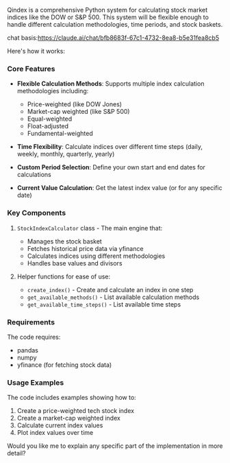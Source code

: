 Qindex is a comprehensive Python system for calculating stock market indices like the DOW or S&P 500. This system will be flexible enough to handle different calculation methodologies, time periods, and stock baskets.

chat basis:https://claude.ai/chat/bfb8683f-67c1-4732-8ea8-b5e31fea8cb5

Here's how it works:

### Core Features

- **Flexible Calculation Methods**: Supports multiple index calculation methodologies including:
  - Price-weighted (like DOW Jones)
  - Market-cap weighted (like S&P 500)
  - Equal-weighted
  - Float-adjusted
  - Fundamental-weighted

- **Time Flexibility**: Calculate indices over different time steps (daily, weekly, monthly, quarterly, yearly)

- **Custom Period Selection**: Define your own start and end dates for calculations

- **Current Value Calculation**: Get the latest index value (or for any specific date)

### Key Components

1. `StockIndexCalculator` class - The main engine that:
   - Manages the stock basket 
   - Fetches historical price data via yfinance
   - Calculates indices using different methodologies
   - Handles base values and divisors

2. Helper functions for ease of use:
   - `create_index()` - Create and calculate an index in one step
   - `get_available_methods()` - List available calculation methods
   - `get_available_time_steps()` - List available time steps

### Requirements

The code requires:
- pandas
- numpy
- yfinance (for fetching stock data)

### Usage Examples

The code includes examples showing how to:
1. Create a price-weighted tech stock index
2. Create a market-cap weighted index
3. Calculate current index values
4. Plot index values over time

Would you like me to explain any specific part of the implementation in more detail?
